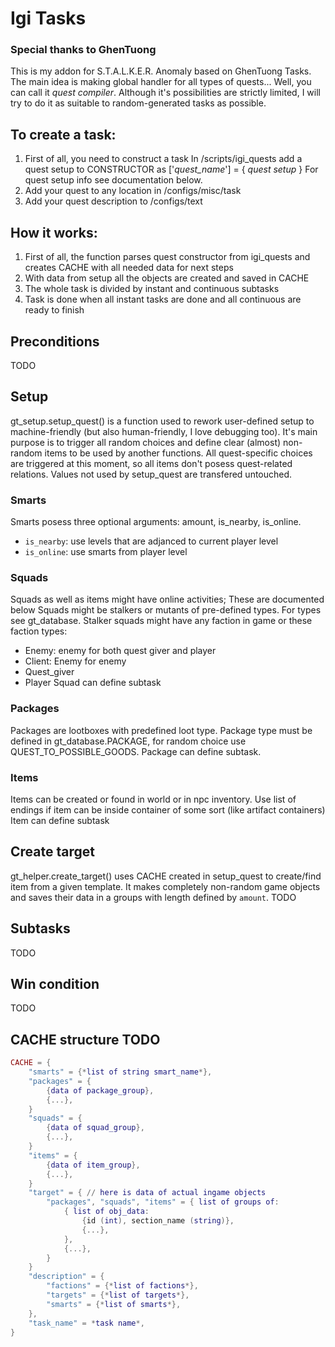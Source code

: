 # Igi Tasks
### Special thanks to GhenTuong

This is my addon for S.T.A.L.K.E.R. Anomaly based on GhenTuong Tasks. 
The main idea is making global handler for all types of quests... Well, you can call it *quest compiler*.
Although it's possibilities are strictly limited, I will try to do it as suitable to random-generated tasks as possible.

## To create a task:
1. First of all, you need to construct a task
In /scripts/igi_quests add a quest setup to CONSTRUCTOR as ['*quest_name*'] = { *quest setup* }
For quest setup info see documentation below.
2. Add your quest to any location in /configs/misc/task
3. Add your quest description to /configs/text

## How it works:
1. First of all, the function parses quest constructor from igi_quests and
creates CACHE with all needed data for next steps
2. With data from setup all the objects are created and saved in CACHE
3. The whole task is divided by instant and continuous subtasks
4. Task is done when all instant tasks are done and all continuous are ready to finish

## Preconditions
TODO

## Setup
gt_setup.setup_quest() is a function used to rework user-defined setup to machine-friendly (but also human-friendly, I love debugging too).
It's main purpose is to trigger all random choices and define clear (almost) non-random items to be used by another functions.
All quest-specific choices are triggered at this moment, so all items don't posess quest-related relations.
Values not used by setup_quest are transfered untouched.

### Smarts
Smarts posess three optional arguments: amount, is_nearby, is_online.
- `is_nearby`: use levels that are adjanced to current player level
- `is_online`: use smarts from player level

### Squads
Squads as well as items might have online activities; These are documented below
Squads might be stalkers or mutants of pre-defined types. For types see gt_database.
Stalker squads might have any faction in game or these faction types:
- Enemy: enemy for both quest giver and player
- Client: Enemy for enemy
- Quest_giver
- Player
Squad can define subtask

### Packages
Packages are lootboxes with predefined loot type. 
Package type must be defined in gt_database.PACKAGE, for random choice use QUEST_TO_POSSIBLE_GOODS.
Package can define subtask.

### Items
Items can be created or found in world or in npc inventory.
Use list of endings if item can be inside container of some sort (like artifact containers)
Item can define subtask

## Create target
gt_helper.create_target() uses CACHE created in setup_quest to create/find item from a given template. It makes completely non-random
game objects and saves their data in a groups with length defined by `amount`. 
TODO

## Subtasks
TODO

## Win condition
TODO

## CACHE structure TODO
```lua
CACHE = {
	"smarts" = {*list of string smart_name*},
	"packages" = {
		{data of package_group},
		{...},
	}
	"squads" = {
		{data of squad_group},
		{...},
	}
	"items" = {
		{data of item_group},
		{...},
	}
	"target" = { // here is data of actual ingame objects
		"packages", "squads", "items" = { list of groups of:
			{ list of obj_data:
				{id (int), section_name (string)},
				{...},
			},
			{...},
		}
	}
	"description" = {
		"factions" = {*list of factions*},
		"targets" = {*list of targets*},
		"smarts" = {*list of smarts*},
	},
	"task_name" = *task name*,
}
```